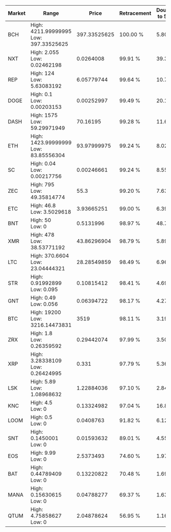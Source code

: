 | Market | Range | Price| Retracement | Doubles to 50% |
| --- | --- | --- | --- | --- |
| BCH | High: 4211.99999995<br />Low: 397.33525625 | 397.33525625 | 100.00 % | 5.80 |
| NXT | High: 2.055<br />Low: 0.02462198 | 0.0264008 | 99.91 % | 39.39 |
| REP | High: 124<br />Low: 5.63083192 | 6.05779744 | 99.64 % | 10.70 |
| DOGE | High: 0.1<br />Low: 0.00203153 | 0.00252997 | 99.49 % | 20.16 |
| DASH | High: 1575<br />Low: 59.29971949 | 70.16195 | 99.28 % | 11.65 |
| ETH | High: 1423.99999999<br />Low: 83.85556304 | 93.97999975 | 99.24 % | 8.02 |
| SC | High: 0.04<br />Low: 0.00217756 | 0.00246661 | 99.24 % | 8.55 |
| ZEC | High: 795<br />Low: 49.35814774 | 55.3 | 99.20 % | 7.63 |
| ETC | High: 46.8<br />Low: 3.5029618 | 3.93665251 | 99.00 % | 6.39 |
| BNT | High: 50<br />Low: 0 | 0.5131996 | 98.97 % | 48.71 |
| XMR | High: 478<br />Low: 38.53771192 | 43.86296904 | 98.79 % | 5.89 |
| LTC | High: 370.6604<br />Low: 23.04444321 | 28.28549859 | 98.49 % | 6.96 |
| STR | High: 0.91992899<br />Low: 0.095 | 0.10815412 | 98.41 % | 4.69 |
| GNT | High: 0.49<br />Low: 0.056 | 0.06394722 | 98.17 % | 4.27 |
| BTC | High: 19200<br />Low: 3216.14473831 | 3519 | 98.11 % | 3.19 |
| ZRX | High: 1.8<br />Low: 0.26359592 | 0.29442074 | 97.99 % | 3.50 |
| XRP | High: 3.28338109<br />Low: 0.26424995 | 0.331 | 97.79 % | 5.36 |
| LSK | High: 5.89<br />Low: 1.08968632 | 1.22884036 | 97.10 % | 2.84 |
| KNC | High: 4.5<br />Low: 0 | 0.13324982 | 97.04 % | 16.89 |
| LOOM | High: 0.5<br />Low: 0 | 0.0408763 | 91.82 % | 6.12 |
| SNT | High: 0.1450001<br />Low: 0 | 0.01593632 | 89.01 % | 4.55 |
| EOS | High: 9.99<br />Low: 0 | 2.5373493 | 74.60 % | 1.97 |
| BAT | High: 0.44789409<br />Low: 0 | 0.13220822 | 70.48 % | 1.69 |
| MANA | High: 0.15630615<br />Low: 0 | 0.04788277 | 69.37 % | 1.63 |
| QTUM | High: 4.75858627<br />Low: 0 | 2.04878624 | 56.95 % | 1.16 |
